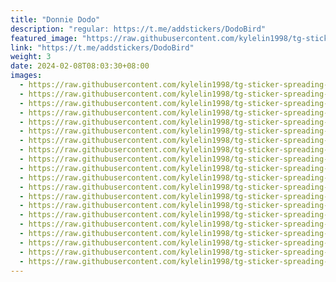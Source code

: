 ```yaml
---
title: "Donnie Dodo"
description: "regular: https://t.me/addstickers/DodoBird"
featured_image: "https://raw.githubusercontent.com/kylelin1998/tg-sticker-spreading-worldwide-images/main/img/1c0346db-fe07-43e1-a40b-bfc4091fc869.jpg"
link: "https://t.me/addstickers/DodoBird"
weight: 3
date: 2024-02-08T08:03:30+08:00
images:
  - https://raw.githubusercontent.com/kylelin1998/tg-sticker-spreading-worldwide-images/main/img/1c0346db-fe07-43e1-a40b-bfc4091fc869.jpg
  - https://raw.githubusercontent.com/kylelin1998/tg-sticker-spreading-worldwide-images/main/img/e9ca90e1-b3bc-4fb8-8458-edb94a51af48.jpg
  - https://raw.githubusercontent.com/kylelin1998/tg-sticker-spreading-worldwide-images/main/img/89a28c02-eff0-44c0-b704-42eec8c8d25d.jpg
  - https://raw.githubusercontent.com/kylelin1998/tg-sticker-spreading-worldwide-images/main/img/ca126e3b-e30d-4226-b261-5ae60e88e12d.jpg
  - https://raw.githubusercontent.com/kylelin1998/tg-sticker-spreading-worldwide-images/main/img/d12c99c3-6e28-42a7-b8f8-9c6be969ca60.jpg
  - https://raw.githubusercontent.com/kylelin1998/tg-sticker-spreading-worldwide-images/main/img/c806a9f2-9f5d-410b-a363-2b1f5e8d630b.jpg
  - https://raw.githubusercontent.com/kylelin1998/tg-sticker-spreading-worldwide-images/main/img/bc301021-6a52-4272-b630-8da7b49b8fb8.jpg
  - https://raw.githubusercontent.com/kylelin1998/tg-sticker-spreading-worldwide-images/main/img/528fba49-53ca-4648-a3f2-6f0e3ac47e6c.jpg
  - https://raw.githubusercontent.com/kylelin1998/tg-sticker-spreading-worldwide-images/main/img/43327343-84f5-4796-94bd-ba7d84221ed2.jpg
  - https://raw.githubusercontent.com/kylelin1998/tg-sticker-spreading-worldwide-images/main/img/1a96ca0b-54d1-4259-9c58-dfb7a1c279b6.jpg
  - https://raw.githubusercontent.com/kylelin1998/tg-sticker-spreading-worldwide-images/main/img/29c70efb-1918-439a-87b6-7cde802870e6.jpg
  - https://raw.githubusercontent.com/kylelin1998/tg-sticker-spreading-worldwide-images/main/img/ab27c64a-5378-40c6-8e04-2e81894c0dc5.jpg
  - https://raw.githubusercontent.com/kylelin1998/tg-sticker-spreading-worldwide-images/main/img/06d00f86-1ace-4ed2-b1d9-74626b14344b.jpg
  - https://raw.githubusercontent.com/kylelin1998/tg-sticker-spreading-worldwide-images/main/img/55a2c100-9cf2-4b16-b0f4-068f5204daf8.jpg
  - https://raw.githubusercontent.com/kylelin1998/tg-sticker-spreading-worldwide-images/main/img/b4625b89-efb2-47d1-a263-f177d1d98f74.jpg
  - https://raw.githubusercontent.com/kylelin1998/tg-sticker-spreading-worldwide-images/main/img/1cb326da-6661-403d-9f45-1c96eebf3d32.jpg
  - https://raw.githubusercontent.com/kylelin1998/tg-sticker-spreading-worldwide-images/main/img/2b3a519f-0862-410c-ae70-2dc12237c7b5.jpg
  - https://raw.githubusercontent.com/kylelin1998/tg-sticker-spreading-worldwide-images/main/img/916c0de3-2451-4068-863b-d41d4e19f7c5.jpg
  - https://raw.githubusercontent.com/kylelin1998/tg-sticker-spreading-worldwide-images/main/img/574817ff-0146-47ab-9225-bfe2d11f3e10.jpg
  - https://raw.githubusercontent.com/kylelin1998/tg-sticker-spreading-worldwide-images/main/img/bcba7492-b3b7-4eeb-b246-f3248c0ad420.jpg
---
```

